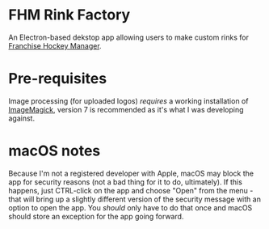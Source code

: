 # FHM Rink Factory

An Electron-based dekstop app allowing users to make custom rinks for [Franchise Hockey  Manager](https://www.ootpdevelopments.com/franchise-hockey-manager-home/).

# Pre-requisites

Image processing (for uploaded logos) *requires* a working installation of [ImageMagick](https://imagemagick.org/script/download.php), version 7 is recommended as it's what I was developing against.

# macOS notes

Because I'm not a registered developer with Apple, macOS may block the app for security reasons (not a bad thing for it to do, ultimately).  If this happens, just CTRL-click on the app and choose "Open" from the menu - that will bring up a slightly different version of the security message with an option to open the app.  You *should* only have to do that once and macOS should store an exception for the app going forward.
